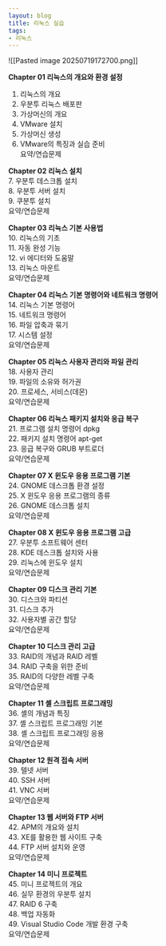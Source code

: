 ```yaml
---
layout: blog
title: 리눅스 실습 
tags:
- 리눅스
---
```

![[Pasted image 20250719172700.png]]

**Chapter 01 리눅스의 개요와 환경 설정**  
1. 리눅스의 개요  
2. 우분투 리눅스 배포판  
3. 가상머신의 개요  
4. VMware 설치  
5. 가상머신 생성  
6. VMware의 특징과 실습 준비  
요약/연습문제  
  
**Chapter 02 리눅스 설치**  
7. 우분투 데스크톱 설치  
8. 우분투 서버 설치  
9. 쿠분투 설치  
요약/연습문제  
  
**Chapter 03 리눅스 기본 사용법**  
10. 리눅스의 기초  
11. 자동 완성 기능  
12. vi 에디터와 도움말  
13. 리눅스 마운트  
요약/연습문제  
  
**Chapter 04 리눅스 기본 명령어와 네트워크 명령어**  
14. 리눅스 기본 명령어  
15. 네트워크 명령어  
16. 파일 압축과 묶기  
17. 시스템 설정  
요약/연습문제  
  
**Chapter 05 리눅스 사용자 관리와 파일 관리**  
18. 사용자 관리  
19. 파일의 소유와 허가권  
20. 프로세스, 서비스(데몬)  
요약/연습문제  
  
**Chapter 06 리눅스 패키지 설치와 응급 복구**  
21. 프로그램 설치 명령어 dpkg  
22. 패키지 설치 명령어 apt-get  
23. 응급 복구와 GRUB 부트로더  
요약/연습문제  
  
**Chapter 07 X 윈도우 응용 프로그램 기본**  
24. GNOME 데스크톱 환경 설정  
25. X 윈도우 응용 프로그램의 종류  
26. GNOME 데스크톱 설치  
요약/연습문제  
  
**Chapter 08 X 윈도우 응용 프로그램 고급**  
27. 우분투 소프트웨어 센터  
28. KDE 데스크톱 설치와 사용  
29. 리눅스에 윈도우 설치  
요약/연습문제  
  
**Chapter 09 디스크 관리 기본**  
30. 디스크와 파티션  
31. 디스크 추가  
32. 사용자별 공간 할당  
요약/연습문제  
  
**Chapter 10 디스크 관리 고급**  
33. RAID의 개념과 RAID 레벨  
34. RAID 구축을 위한 준비  
35. RAID의 다양한 레벨 구축  
요약/연습문제  
  
**Chapter 11 셸 스크립트 프로그래밍**  
36. 셸의 개념과 특징  
37. 셸 스크립트 프로그래밍 기본  
38. 셸 스크립트 프로그래밍 응용  
요약/연습문제  
  
**Chapter 12 원격 접속 서버**  
39. 텔넷 서버  
40. SSH 서버  
41. VNC 서버  
요약/연습문제  
  
**Chapter 13 웹 서버와 FTP 서버**  
42. APM의 개요와 설치  
43. XE를 활용한 웹 사이트 구축  
44. FTP 서버 설치와 운영  
요약/연습문제  
  
**Chapter 14 미니 프로젝트**  
45. 미니 프로젝트의 개요  
46. 실무 환경의 우분투 설치  
47. RAID 6 구축  
48. 백업 자동화  
49. Visual Studio Code 개발 환경 구축  
요약/연습문제
